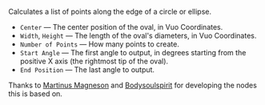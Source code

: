 Calculates a list of points along the edge of a circle or ellipse.

   - `Center` — The center position of the oval, in Vuo Coordinates.
   - `Width`, `Height` — The length of the oval's diameters, in Vuo Coordinates.
   - `Number of Points` — How many points to create.
   - `Start Angle` — The first angle to output, in degrees starting from the positive X axis (the rightmost tip of the oval).
   - `End Position` — The last angle to output.

Thanks to [Martinus Magneson](https://vuo.org/user/3272) and [Bodysoulspirit](https://vuo.org/user/2475) for developing the nodes this is based on.
